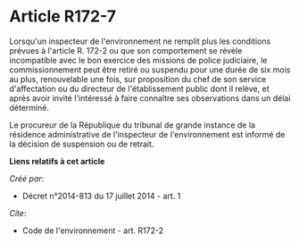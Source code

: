 # Article R172-7

Lorsqu'un inspecteur de l'environnement ne remplit plus les conditions prévues à l'article R. 172-2 ou que son comportement
se révèle incompatible avec le bon exercice des missions de police judiciaire, le commissionnement peut être retiré ou
suspendu pour une durée de six mois au plus, renouvelable une fois, sur proposition du chef de son service d'affectation ou
du directeur de l'établissement public dont il relève, et après avoir invité l'intéressé à faire connaître ses observations
dans un délai déterminé.

Le procureur de la République du tribunal de grande instance de la résidence administrative de l'inspecteur de
l'environnement est informé de la décision de suspension ou de retrait.

**Liens relatifs à cet article**

_Créé par_:

  - Décret n°2014-813 du 17 juillet 2014 - art. 1

_Cite_:

  - Code de l'environnement - art. R172-2
